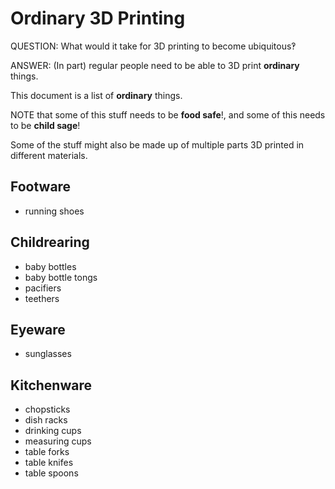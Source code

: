 # Ordinary 3D Printing

QUESTION: What would it take for 3D printing to become ubiquitous‽

ANSWER: (In part) regular people need to be able to 3D print **ordinary** things.

This document is a list of **ordinary** things.

NOTE that some of this stuff needs to be **food safe**!, and some of this needs to be **child sage**!

Some of the stuff might also be made up of multiple parts 3D printed in different materials.


## Footware

* running shoes

## Childrearing

* baby bottles
* baby bottle tongs
* pacifiers
* teethers

## Eyeware

* sunglasses

## Kitchenware

* chopsticks
* dish racks
* drinking cups
* measuring cups
* table forks
* table knifes
* table spoons

